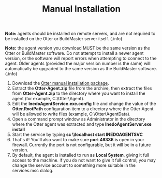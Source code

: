 ﻿---
title: Manual Installation
sequence: 40
show-headings-in-nav: true
---

**Note:** agents should be installed on remote servers, and are not required to be installed on the Otter or BuildMaster server itself. {.info}

**Note:** the agent version you download MUST be the same version as the Otter or BuildMaster software. Do not attempt to install a newer agent version, or the software will report errors when attempting to connect to the agent. Older agents (provided the major version number is the same) will automatically be upgraded to the same version as the BuildMaster software. {.info}

1. Download the [Otter manual installation package](/otter/versions).
2. Extract the **Otter-Agent.zip** file from the archive, then extract the files from **Otter-Agent.zip** to the directory where you want to install the agent (for example, C:\Otter\Agent).
3. Edit the **InedoAgentService.exe.config** file and change the value of the **Otter.RootPath** configuration item to a directory where the Otter Agent will be allowed to write files (example, C:\Otter\AgentData).
4. Open a command prompt window as Administrator in the directory where the Otter agent was extracted and type **InedoAgentServer.exe install**
5. Start the service by typing **sc \\\localhost start INEDOAGENTSVC**
6. That's it! You'll also want to make sure **port 46336** is open in your firewall. Currently the port is not configurable, but it will be in a future version.
7. By default, the agent is installed to run as **Local System**, giving it full access to the machine. If you do not want to give it full control, you may change the service account to something more suitable in the services.msc dialog.

